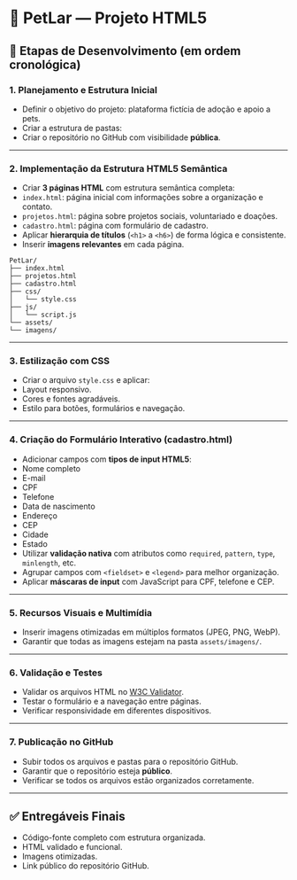 # 🐾 PetLar — Projeto HTML5

## 📌 Etapas de Desenvolvimento (em ordem cronológica)

### 1. Planejamento e Estrutura Inicial
- Definir o objetivo do projeto: plataforma fictícia de adoção e apoio a pets.
- Criar a estrutura de pastas:
- Criar o repositório no GitHub com visibilidade **pública**.

---

### 2. Implementação da Estrutura HTML5 Semântica
- Criar **3 páginas HTML** com estrutura semântica completa:
- `index.html`: página inicial com informações sobre a organização e contato.
- `projetos.html`: página sobre projetos sociais, voluntariado e doações.
- `cadastro.html`: página com formulário de cadastro.
- Aplicar **hierarquia de títulos** (`<h1>` a `<h6>`) de forma lógica e consistente.
- Inserir **imagens relevantes** em cada página.
```
PetLar/
├── index.html
├── projetos.html
├── cadastro.html
├── css/
│   └── style.css
├── js/
│   └── script.js
└── assets/
└── imagens/
```
---

### 3. Estilização com CSS
- Criar o arquivo `style.css` e aplicar:
- Layout responsivo.
- Cores e fontes agradáveis.
- Estilo para botões, formulários e navegação.

---

### 4. Criação do Formulário Interativo (cadastro.html)
- Adicionar campos com **tipos de input HTML5**:
- Nome completo
- E-mail
- CPF
- Telefone
- Data de nascimento
- Endereço
- CEP
- Cidade
- Estado
- Utilizar **validação nativa** com atributos como `required`, `pattern`, `type`, `minlength`, etc.
- Agrupar campos com `<fieldset>` e `<legend>` para melhor organização.
- Aplicar **máscaras de input** com JavaScript para CPF, telefone e CEP.

---

### 5. Recursos Visuais e Multimídia
- Inserir imagens otimizadas em múltiplos formatos (JPEG, PNG, WebP).
- Garantir que todas as imagens estejam na pasta `assets/imagens/`.

---

### 6. Validação e Testes
- Validar os arquivos HTML no [W3C Validator](https://validator.w3.org/).
- Testar o formulário e a navegação entre páginas.
- Verificar responsividade em diferentes dispositivos.

---

### 7. Publicação no GitHub
- Subir todos os arquivos e pastas para o repositório GitHub.
- Garantir que o repositório esteja **público**.
- Verificar se todos os arquivos estão organizados corretamente.

---

## ✅ Entregáveis Finais
- Código-fonte completo com estrutura organizada.
- HTML validado e funcional.
- Imagens otimizadas.
- Link público do repositório GitHub.


